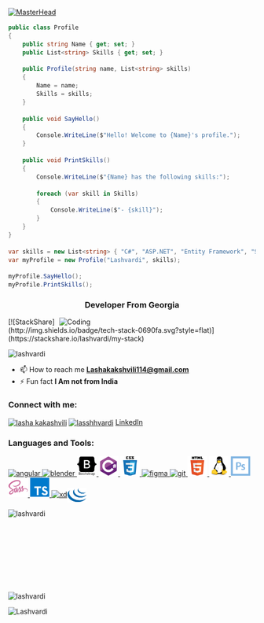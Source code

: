 [![MasterHead](https://cdn.ucberkeleybootcamp.com/wp-content/uploads/sites/106/2020/03/Web-Developer-Bootcamp-San-Francisco.jpeg)](https://rishavchanda.io)
```csharp
public class Profile
{
    public string Name { get; set; }
    public List<string> Skills { get; set; }

    public Profile(string name, List<string> skills)
    {
        Name = name;
        Skills = skills;
    }

    public void SayHello()
    {
        Console.WriteLine($"Hello! Welcome to {Name}'s profile.");
    }

    public void PrintSkills()
    {
        Console.WriteLine($"{Name} has the following skills:");

        foreach (var skill in Skills)
        {
            Console.WriteLine($"- {skill}");
        }
    }
}

var skills = new List<string> { "C#", "ASP.NET", "Entity Framework", "SQL", "Angular", "TypeScript" };
var myProfile = new Profile("Lashvardi", skills);

myProfile.SayHello();
myProfile.PrintSkills();
```
<h3 align="center">Developer From Georgia</h3>
<img align = "right" alt="Coding" width="400" src="https://i.gifer.com/origin/0e/0e01e56732d4fae6e63f9fc4beeaded9.gif">
[![StackShare](http://img.shields.io/badge/tech-stack-0690fa.svg?style=flat)](https://stackshare.io/lashvardi/my-stack)

<p align="left"> <img src="https://komarev.com/ghpvc/?username=lashvardi&label=Profile%20views&color=0e75b6&style=flat" alt="lashvardi" /> </p>

- 📫 How to reach me **Lashakakshvili114@gmail.com**
- ⚡ Fun fact **I Am not from India**
<h3 align="left">Connect with me:</h3>
<p align="left">
<a href="https://fb.com/lasha kakashvili" target="blank"><img align="center" src="https://raw.githubusercontent.com/rahuldkjain/github-profile-readme-generator/master/src/images/icons/Social/facebook.svg" alt="lasha kakashvili" height="30" width="40" /></a>
<a href="https://instagram.com/lasshhvardi" target="blank"><img align="center" src="https://raw.githubusercontent.com/rahuldkjain/github-profile-readme-generator/master/src/images/icons/Social/instagram.svg" alt="lasshhvardi" height="30" width="40" /></a>
<a href="https://www.linkedin.com/in/lashakakashvili/">LinkedIn</a>
</p>

<h3 align="left">Languages and Tools:</h3>
<p align="left"> <a href="https://angular.io" target="_blank" rel="noreferrer"> <img src="https://angular.io/assets/images/logos/angular/angular.svg" alt="angular" width="40" height="40"/> </a><a href="https://www.blender.org/" target="_blank" rel="noreferrer"> <img src="https://download.blender.org/branding/community/blender_community_badge_white.svg" alt="blender" width="40" height="40"/> </a> <a href="https://getbootstrap.com" target="_blank" rel="noreferrer"> <img src="https://raw.githubusercontent.com/devicons/devicon/master/icons/bootstrap/bootstrap-plain-wordmark.svg" alt="bootstrap" width="40" height="40"/> </a> <a href="https://www.w3schools.com/cs/" target="_blank" rel="noreferrer"> <img src="https://raw.githubusercontent.com/devicons/devicon/master/icons/csharp/csharp-original.svg" alt="csharp" width="40" height="40"/> </a> <a href="https://www.w3schools.com/css/" target="_blank" rel="noreferrer"> <img src="https://raw.githubusercontent.com/devicons/devicon/master/icons/css3/css3-original-wordmark.svg" alt="css3" width="40" height="40"/> </a> <a href="https://www.figma.com/" target="_blank" rel="noreferrer"> <img src="https://www.vectorlogo.zone/logos/figma/figma-icon.svg" alt="figma" width="40" height="40"/> </a> <a href="https://git-scm.com/" target="_blank" rel="noreferrer"> <img src="https://www.vectorlogo.zone/logos/git-scm/git-scm-icon.svg" alt="git" width="40" height="40"/> </a> <a href="https://www.w3.org/html/" target="_blank" rel="noreferrer"> <img src="https://raw.githubusercontent.com/devicons/devicon/master/icons/html5/html5-original-wordmark.svg" alt="html5" width="40" height="40"/> </a> <a href="https://www.linux.org/" target="_blank" rel="noreferrer"> <img src="https://raw.githubusercontent.com/devicons/devicon/master/icons/linux/linux-original.svg" alt="linux" width="40" height="40"/> </a> <a href="https://www.photoshop.com/en" target="_blank" rel="noreferrer"> <img src="https://raw.githubusercontent.com/devicons/devicon/master/icons/photoshop/photoshop-line.svg" alt="photoshop" width="40" height="40"/> </a> <a href="https://sass-lang.com" target="_blank" rel="noreferrer"> <img src="https://raw.githubusercontent.com/devicons/devicon/master/icons/sass/sass-original.svg" alt="sass" width="40" height="40"/> </a> <a href="https://www.typescriptlang.org/" target="_blank" rel="noreferrer"> <img src="https://raw.githubusercontent.com/devicons/devicon/master/icons/typescript/typescript-original.svg" alt="typescript" width="40" height="40"/> </a> <a href="https://www.adobe.com/products/xd.html" target="_blank" rel="noreferrer"> <img src="https://cdn.worldvectorlogo.com/logos/adobe-xd.svg" alt="xd" width="40" height="40"/
<a target="_blank" rel="noopener noreferrer nofollow" href="https://raw.githubusercontent.com/devicons/devicon/master/icons/jquery/jquery-plain.svg"><img align="center" alt="Rafa-Js" height="30" width="40" src="https://raw.githubusercontent.com/devicons/devicon/master/icons/jquery/jquery-plain.svg" style="max-width: 100%;"></a>
</p>

<a data-theme="dark" data-layers="2,3,4,1" data-stack-embed="true" href="https://embed.stackshare.io/stacks/embed/b1748a64ef15753c9d44634f33776c"></a><script async src="https://cdn1.stackshare.io/javascripts/client-code.js" charset="utf-8"></script>
<p><img align="left" src="https://github-readme-stats.vercel.app/api/top-langs?username=lashvardi&show_icons=true&locale=en&layout=compact" alt="lashvardi" /></p>
<br>
<br>
<br>
<br>
<br>
<br>
<br>
<br>
<br>

<p><img align="center" src="https://github-readme-stats.vercel.app/api?username=lashvardi&show_icons=true&locale=en" alt="lashvardi" /></p>

<p><a href="https://www.buymeacoffee.com/Lashvardi"> <img align="left" src="https://cdn.buymeacoffee.com/buttons/v2/default-yellow.png" height="50" width="210" alt="Lashvardi" /></a></p><br><br>
